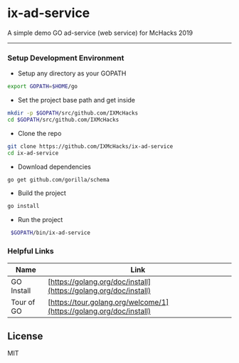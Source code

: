 # ix-ad-service
A simple demo GO ad-service (web service) for McHacks 2019

_________________

### Setup Development Environment
* Setup any directory as your GOPATH
```sh
export GOPATH=$HOME/go
```

* Set the project base path and get inside
```sh
mkdir -p $GOPATH/src/github.com/IXMcHacks
cd $GOPATH/src/github.com/IXMcHacks
```
* Clone the repo
```sh
git clone https://github.com/IXMcHacks/ix-ad-service
cd ix-ad-service
```
* Download dependencies
```sh
go get github.com/gorilla/schema
```

* Build the project

```sh
go install
```
* Run the project
```sh
 $GOPATH/bin/ix-ad-service
```

### Helpful Links
| Name | Link |
| ------ | ------ |
| GO Install | [https://golang.org/doc/install](https://golang.org/doc/install) |
| Tour of GO | [https://tour.golang.org/welcome/1](https://golang.org/doc/install) |


License
----
MIT